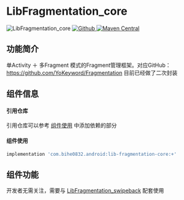 # LibFragmentation_core

![LibFragmentation_core](https://img.shields.io/badge/AndroidAppFactory-LibFragmentation_core-brightgreen)
[ ![Github](https://img.shields.io/badge/Github-LibFragmentation_core-brightgreen?style=social) ](https://github.com/bihe0832/AndroidAppFactory/tree/master/LibFragmentation_core)
[ ![Maven Central](https://img.shields.io/maven-central/v/com.bihe0832.android/lib-fragmentation-core)](https://search.maven.org/artifact/com.bihe0832.android/lib-fragmentation-core)


## 功能简介

单Activity ＋ 多Fragment 模式的Fragment管理框架。对应GitHub：https://github.com/YoKeyword/Fragmentation 目前已经做了二次封装

## 组件信息

#### 引用仓库

引用仓库可以参考 [组件使用](./../start.md) 中添加依赖的部分

#### 组件使用

```groovy
implementation 'com.bihe0832.android:lib-fragmentation-core:+'
```

## 组件功能

开发者无需关注，需要与 [LibFragmentation_swipeback](./lib-fragmentation-swipeback.md) 配套使用
